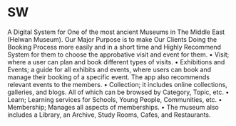 # SW
A Digital System for One of the most ancient Museums in The Middle East (Helwan Museum).
Our Major Purpose is to make Our Clients Doing the Booking Process more easily and in a short time and Highly Recommend System for them to choose the approbative visit and event for them.
• Visit; where a user can plan and book different types of visits.
• Exhibitions and Events; a guide for all exhibits and events, where users can book and manage their booking of a specific event. The app also recommends relevant events to the members.
• Collection; it includes online collections, galleries, and blogs. All of which can be browsed by Category, Topic, etc.
• Learn; Learning services for Schools, Young People, Communities, etc.
• Membership; Manages all aspects of memberships.
• The museum also includes a Library, an Archive, Study Rooms, Cafes, and Restaurants.
